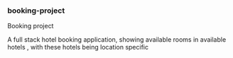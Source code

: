 ### booking-project
Booking project

A full stack hotel booking application, showing available rooms in available hotels , with these hotels being location specific


